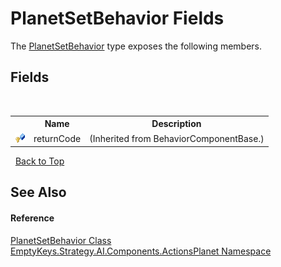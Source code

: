 # PlanetSetBehavior Fields
 

The <a href="T_EmptyKeys_Strategy_AI_Components_ActionsPlanet_PlanetSetBehavior">PlanetSetBehavior</a> type exposes the following members.


## Fields
&nbsp;<table><tr><th></th><th>Name</th><th>Description</th></tr><tr><td>![Protected field](media/protfield.gif "Protected field")</td><td>returnCode</td><td> (Inherited from BehaviorComponentBase.)</td></tr></table>&nbsp;
<a href="#planetsetbehavior-fields">Back to Top</a>

## See Also


#### Reference
<a href="T_EmptyKeys_Strategy_AI_Components_ActionsPlanet_PlanetSetBehavior">PlanetSetBehavior Class</a><br /><a href="N_EmptyKeys_Strategy_AI_Components_ActionsPlanet">EmptyKeys.Strategy.AI.Components.ActionsPlanet Namespace</a><br />
